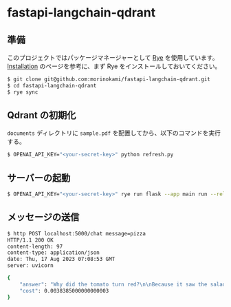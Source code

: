 # fastapi-langchain-qdrant

## 準備

このプロジェクトではパッケージマネージャーとして [Rye](https://rye-up.com/) を使用しています。[Installation](https://rye-up.com/guide/installation/) のページを参考に、まず Rye をインストールしておいてください。

```sh
$ git clone git@github.com:morinokami/fastapi-langchain-qdrant.git
$ cd fastapi-langchain-qdrant
$ rye sync
```

## Qdrant の初期化

`documents` ディレクトリに `sample.pdf` を配置してから、以下のコマンドを実行する。

```sh
$ OPENAI_API_KEY="<your-secret-key>" python refresh.py
```

## サーバーの起動

```sh
$ OPENAI_API_KEY="<your-secret-key>" rye run flask --app main run --reload
```

## メッセージの送信

```sh
$ http POST localhost:5000/chat message=pizza
HTTP/1.1 200 OK
content-length: 97
content-type: application/json
date: Thu, 17 Aug 2023 07:08:53 GMT
server: uvicorn

{
    "answer": "Why did the tomato turn red?\n\nBecause it saw the salad dressing!",
    "cost": 0.0038385000000000003
}
```
